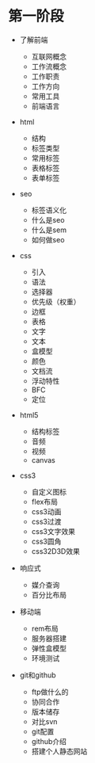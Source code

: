 # 第一阶段
- 了解前端
	- 互联网概念
	- 工作流概念
	- 工作职责
	- 工作方向
	- 常用工具
	- 前端语言

- html
	- 结构
	- 标签类型
	- 常用标签
	- 表格标签
	- 表单标签

- seo
	- 标签语义化
	- 什么是seo
	- 什么是sem
	- 如何做seo

- css
	- 引入
	- 语法
	- 选择器
	- 优先级（权重）
	- 边框
	- 表格
	- 文字
	- 文本
	- 盒模型
	- 颜色
	- 文档流
	- 浮动特性
	- BFC
	- 定位

- html5 
	- 结构标签
	- 音频
	- 视频
	- canvas

- css3
	- 自定义图标
	- flex布局
	- css3动画
	- css3过渡
	- css3文字效果
	- css3圆角
	- css32D3D效果

- 响应式
	- 媒介查询
	- 百分比布局

- 移动端
	- rem布局
	- 服务器搭建
	- 弹性盒模型
	- 环境测试


- git和github
	- ftp做什么的
	- 协同合作
	- 版本储存
	- 对比svn
	- git配置
	- github介绍
	- 搭建个人静态网站


